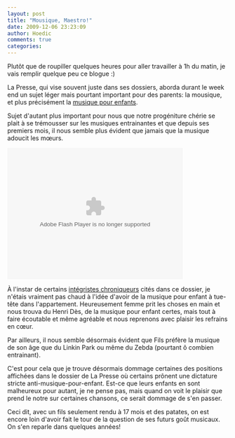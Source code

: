 ```yaml
---
layout: post
title: "Mousique, Maestro!"
date: 2009-12-06 23:23:09
author: Hoedic
comments: true
categories: 
---
```



Plutôt que de roupiller quelques heures pour aller travailler à 1h du matin, je vais remplir quelque peu ce blogue :)

La Presse, qui vise souvent juste dans ses dossiers, aborda durant le week end un sujet léger mais pourtant important pour des parents: la mousique, et plus précisément la [musique pour enfants](http://www.cyberpresse.ca/dossiers/musique-pour-enfants-fini-le-pablum-musical/).

Sujet d'autant plus important pour nous que notre progéniture chérie se plait à se trémousser sur les musiques entrainantes et que depuis ses premiers mois, il nous semble plus évident que jamais que la musique adoucit les m&#339;urs.


<object type="application/x-shockwave-flash" width="400" height="300" data="http://www.flickr.com/apps/video/stewart.swf?v=71377" classid="clsid:D27CDB6E-AE6D-11cf-96B8-444553540000"> <param name="flashvars" value="intl_lang=en-us&photo_secret=b90cac7bab&photo_id=3642185301"></param> <param name="movie" value="http://www.flickr.com/apps/video/stewart.swf?v=71377"></param> <param name="bgcolor" value="#000000"></param> <param name="allowFullScreen" value="true"></param><embed type="application/x-shockwave-flash" src="http://www.flickr.com/apps/video/stewart.swf?v=71377" bgcolor="#000000" allowfullscreen="true" flashvars="intl_lang=en-us&photo_secret=b90cac7bab&photo_id=3642185301" height="300" width="400"></embed></object>



À l'instar de certains [intégristes chroniqueurs](http://www.cyberpresse.ca/opinions/chroniqueurs/marc-cassivi/200912/04/01-927972-chronique-dun-pere-indigne.php) cités dans ce dossier, je n'étais vraiment pas chaud à l'idée d'avoir de la musique pour enfant à tue-tête dans l'appartement. Heureusement femme prit les choses en main et nous trouva du Henri Dès, de la musique pour enfant certes, mais tout à faire écoutable et même agréable et nous reprenons avec plaisir les refrains en c&#339;ur.

Par ailleurs, il nous semble désormais évident que Fils préfère la musique de son âge que du Linkin Park ou même du Zebda (pourtant ô combien entrainant).

C'est pour cela que je trouve désormais dommage certaines des positions affichées dans le dossier de La Presse où certains prônent une dictature stricte anti-musique-pour-enfant. Est-ce que leurs enfants en sont malheureux pour autant, je ne pense pas, mais quand on voit le plaisir que prend le notre sur certaines chansons, ce serait dommage de s'en passer.

Ceci dit, avec un fils seulement rendu à 17 mois et des patates, on est encore loin d'avoir fait le tour de la question de ses futurs goût musicaux. On s'en reparle dans quelques années!